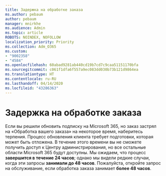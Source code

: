 ```yaml
---
title: Задержка на обработке заказа
ms.author: pebaum
author: pebaum
manager: mnirkhe
ms.audience: Admin
ms.topic: article
ROBOTS: NOINDEX, NOFOLLOW
localization_priority: Priority
ms.collection: Adm_O365
ms.custom:
- "9002358"
- "4584"
ms.openlocfilehash: 60abad9281ab440cd19b7cd7c9caa51151170bfa
ms.sourcegitcommit: c061f1dfa6f557a9ec083dd030b73b121d9864ea
ms.translationtype: HT
ms.contentlocale: ru-RU
ms.lasthandoff: 04/14/2020
ms.locfileid: "43286363"
---
```

# <a name="stuck-on-processing-order"></a>Задержка на обработке заказа

Если вы решили обновить подписку на Microsoft 365, но заказ застрял на «Обработка вашего заказа» на некоторое время, наберитесь терпения. Процесс обновления клиента требует подготовки, которая может быть отложена. В течение этого времени вы не сможете получить доступ к Центру администрирования, но все остальные области Microsoft 365 будут доступны. Мы ожидаем, что процесс **завершится в течение 24 часов**; однако мы видели редкие случаи, когда эти запросы **занимали до 48 часов**. Пожалуйста, откройте запрос на обслуживание, если обработка заказа занимает **более 48 часов**.
